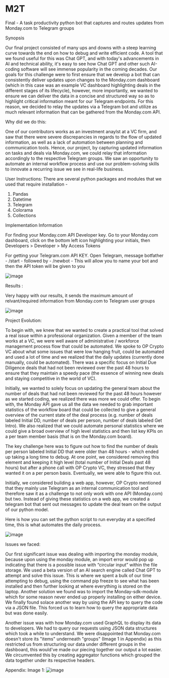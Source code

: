 # M2T
Final - A task productivity python bot that captures and routes updates from Monday.com to Telegram groups

Synopsis

Our final project consisted of many ups and downs with a steep learning curve towards the end on how to debug and write efficient code. A tool that we found useful for this was Chat GPT, and with today's advancements in AI and technical ability, it's easy to see how Chat GPT and other such AI-coding software will see immense popularity in the coming decades. Our goals for this challenge were to first ensure that we develop a bot that can consistently deliver updates upon changes to the Monday.com dashboard (which in this case was an example VC dashboard highlighting deals in the different stages of its lifecycle), however, more importantly, we wanted to ensure we can deliver the data in a concise and structured way so as to highlight critical information meant for our Telegram endpoints. For this reason, we decided to relay the updates via a Telegram bot and utilize as much relevant information that can be gathered from the Monday.com API.

Why did we do this:

One of our contributors works as an investment anaylst at a VC firm, and saw that there were severe discrepancies in regards to the flow of updated information, as well as a lack of automation between planning and communication tools. Hence, our project, by capturing updated information on tasks and deals via Monday.com, we could relay that information accordingly to the respective Telegram groups. We saw an opportunity to automate an internal workflow process and use our problem-solving skills to innovate a recurring issue we see in real-life business.

User Instructions:
There are several python packages and modules that we used that require installation -
1. Pandas
2. Datetime
3. Telegram
4. Colorama
5. Collections

Implementation Information

For finding your Monday.com API Developer key. Go to your Monday.com dashboard, click on the bottom left icon highlighting your initials, then Developers > Developer > My Access Tokens

For getting your Telegram.com API KEY. Open Telegram, message botfather - /start - followed by - /newbot - This will allow you to name your bot and then the API token will be given to you

![image](https://user-images.githubusercontent.com/27936494/206092708-434b58bc-169f-40cc-b7f4-b0b8878a54d0.png)

Results :

Very happy with our results, it sends the maximum amount of relvant/required information from Monday.com to Telegram user groups

![image](https://user-images.githubusercontent.com/27936494/206092464-519e40f2-87b2-4ca2-b83e-297a565d5a5b.png)

Project Evolution:

To begin with, we knew that we wanted to create a practical tool that solved a real issue within a professional organization. Given a member of the team works at a VC, we were well aware of administrative / workforce management process flow that could be automated. We spoke to OP Crypto VC about what some issues that were low hanging fruit, could be automated and used a lot of time and we realized that the daily updates (currently done manually, could be automated). There was a specific focus on Initial Due Diligence deals that had not been reviewed over the past 48 hours to ensure that they maintain a speedy pace (the essence of winning new deals and staying competitive in the world of VC).

Initially, we wanted to solely focus on updating the general team about the number of deals that had not been reviewed for the past 48 hours however as we started coding, we realized there was more we could offer. To begin with, the Monday API gave us all the data we needed to grab important statistics of the workflow board that could be collected to give a general overview of the current state of the deal process (e.g. number of deals labeled Initial DD, number of deals per person, number of deals labeled Get Intro). We also realized that we could automate personal statistics where we could give a broad overview of high level statistics and then list key KPIs on a per team member basis (that is on the Monday.com board). 

The key challenge here was to figure out how to find the number of deals per person labeled Initial DD that were older than 48 hours - which ended up taking a long time to debug. At one point, we considered removing this element and keeping it high level (total number of Initial Deals past 48 hours) but after a phone call with OP Crypto VC, they stressed that they wanted it on a per person basis. Eventually, we were able to figure this out.

Initially, we considered building a web app, however, OP Crypto mentioned that they mainly use Telegram as an internal communication tool and therefore saw it as a challenge to not only work with one API (Monday.com) but two. Instead of giving these statistics on a web app, we created a telegram bot that sent out messages to update the deal team on the output of our python model.

Here is how you can set the python script to run everyday at a specified time, this is what automates the daily process.

![image](https://user-images.githubusercontent.com/27936494/206093775-ae44037b-bd19-4917-a19b-f2721c2e7c7e.png)


Issues we faced:

Our first significant issue was dealing with importing the monday module, because upon using the monday module, an import error would pop up indicating that there is a possible issue with “circular input” within the file storage. We used a beta version of an AI search engine called Chat GPT to attempt and solve this issue. This is where we spent a bulk of our time attempting to debug, using the command pip freeze to see what has been installed and then further looking at where everything is stored on the laptop. Another solution we found was to import the Monday-sdk-module which for some reason never ended up properly installing on either device. We finally found solace another way by using the API key to query the code via a JSON file. This forced us to learn how to query the appropriate data but was done easily.

Another issue was with how Monday.com used GraphQL to display its data to developers. We had to query our requests using JSON data structures which took a while to understand. We were disappointed that Monday.com doesn't store its "items" underneath "groups" (Image 1 in Appendix) as this restricted us from structuring our data under different groups in the dashboard, this would've made our piecing together our output a lot easier. We circumvented this by creating aggregator functions which grouped the data together under its respective headers.

Appendix:
Image 1: ![image](https://user-images.githubusercontent.com/27936494/206085792-885024bf-e703-482f-8490-56c99fb58952.png)


